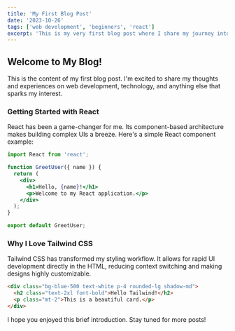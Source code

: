 ```yaml
---
title: 'My First Blog Post'
date: '2023-10-26'
tags: ['web development', 'beginners', 'react']
excerpt: 'This is my very first blog post where I share my journey into web development and some initial thoughts.'
---
```


## Welcome to My Blog!

This is the content of my first blog post. I'm excited to share my thoughts and experiences on web development, technology, and anything else that sparks my interest.

### Getting Started with React

React has been a game-changer for me. Its component-based architecture makes building complex UIs a breeze. Here's a simple React component example:

```jsx
import React from 'react';

function GreetUser({ name }) {
  return (
    <div>
      <h1>Hello, {name}!</h1>
      <p>Welcome to my React application.</p>
    </div>
  );
}

export default GreetUser;
```

### Why I Love Tailwind CSS

Tailwind CSS has transformed my styling workflow. It allows for rapid UI development directly in the HTML, reducing context switching and making designs highly customizable.

```html
<div class="bg-blue-500 text-white p-4 rounded-lg shadow-md">
  <h2 class="text-2xl font-bold">Hello Tailwind!</h2>
  <p class="mt-2">This is a beautiful card.</p>
</div>
```

I hope you enjoyed this brief introduction. Stay tuned for more posts!
```markdown